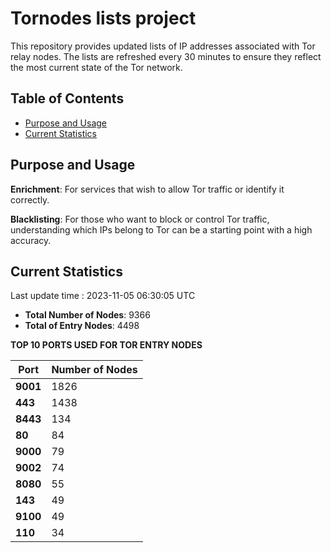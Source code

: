# Tornodes lists project

This repository provides updated lists of IP addresses associated with Tor relay nodes. The lists are refreshed every 30 minutes to ensure they reflect the most current state of the Tor network.

## Table of Contents

- [Purpose and Usage](#purpose-and-usage)
- [Current Statistics](#current-statistics)


## Purpose and Usage

**Enrichment**: For services that wish to allow Tor traffic or identify it correctly.

**Blacklisting**: For those who want to block or control Tor traffic, understanding which IPs belong to Tor can be a starting point with a high accuracy.

## Current Statistics

Last update time : 2023-11-05 06:30:05 UTC

- **Total Number of Nodes**: 9366
- **Total of Entry Nodes**: 4498

**TOP 10 PORTS USED FOR TOR ENTRY NODES**

| **Port** | **Number of Nodes** |
|------|-----------------|
| **9001**   | 1826  |
| **443**   | 1438  |
| **8443**   | 134  |
| **80**   | 84  |
| **9000**   | 79  |
| **9002**   | 74  |
| **8080**   | 55  |
| **143**   | 49  |
| **9100**   | 49  |
| **110**   | 34  |

